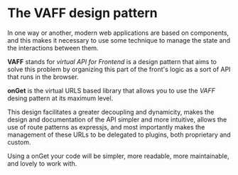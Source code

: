 # The VAFF design pattern

In one way or another, modern web applications are based on components, and this makes it necessary to use some technique to manage the state and the interactions between them.

**VAFF** stands for *virtual API for Frontend* is a design pattern that aims to solve this problem by organizing this part of the front's logic as a sort of API that runs in the browser.

**onGet** is the virtual URLS based library that allows you to use the *VAFF* desing pattern at its maximum level.

This design facilitates a greater decoupling and dynamicity, makes the design and documentation of the API simpler and more intuitive, allows the use of route patterns as expressjs, and most importantly makes the management of these URLs to be delegated to plugins, both proprietary and custom.

Using a onGet your code will be simpler, more readable, more maintainable, and lovely to work with.
